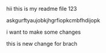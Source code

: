hii this is my readme file
123

askgurftyaujobkjhgrfiopkcmbfhdijopk


i want to make some changes

this is new change for brach
